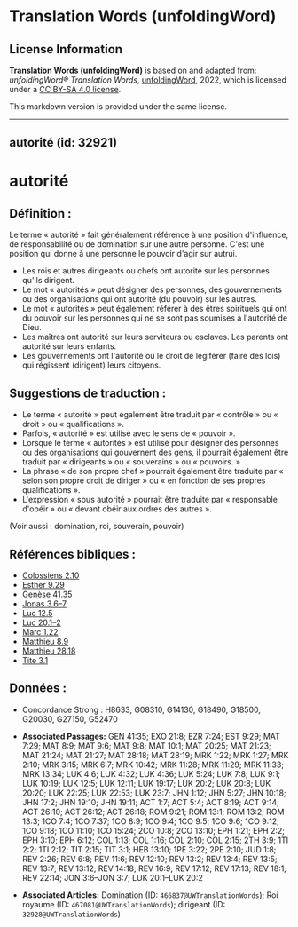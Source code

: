 # Translation Words (unfoldingWord)

## License Information

**Translation Words (unfoldingWord)** is based on and adapted from: _unfoldingWord® Translation Words_, [unfoldingWord](https://unfoldingword.org/utw), 2022, which is licensed under a [CC BY-SA 4.0 license](https://creativecommons.org/licenses/by-sa/4.0/legalcode.en).

This markdown version is provided under the same license.



--------------------------------

## autorité (id: 32921)

autorité
========

Définition :
------------

Le terme « autorité » fait généralement référence à une position d'influence, de responsabilité ou de domination sur une autre personne. C'est une position qui donne à une personne le pouvoir d'agir sur autrui.

* Les rois et autres dirigeants ou chefs ont autorité sur les personnes qu'ils dirigent.
* Le mot « autorités » peut désigner des personnes, des gouvernements ou des organisations qui ont autorité (du pouvoir) sur les autres.
* Le mot « autorités » peut également référer à des êtres spirituels qui ont du pouvoir sur les personnes qui ne se sont pas soumises à l'autorité de Dieu.
* Les maîtres ont autorité sur leurs serviteurs ou esclaves. Les parents ont autorité sur leurs enfants.
* Les gouvernements ont l'autorité ou le droit de légiférer (faire des lois) qui régissent (dirigent) leurs citoyens.

Suggestions de traduction :
---------------------------

* Le terme « autorité » peut également être traduit par « contrôle » ou « droit » ou « qualifications ».
* Parfois, « autorité » est utilisé avec le sens de « pouvoir ».
* Lorsque le terme « autorités » est utilisé pour désigner des personnes ou des organisations qui gouvernent des gens, il pourrait également être traduit par « dirigeants » ou « souverains » ou « pouvoirs. »
* La phrase « de son propre chef » pourrait également être traduite par « selon son propre droit de diriger » ou « en fonction de ses propres qualifications ».
* L'expression « sous autorité » pourrait être traduite par « responsable d'obéir » ou « devant obéir aux ordres des autres ».

(Voir aussi : domination, roi, souverain, pouvoir)

Références bibliques :
----------------------

* [Colossiens 2\.10](https://ref.ly/Col2:10)
* [Esther 9\.29](https://ref.ly/Esth9:29)
* [Genèse 41\.35](https://ref.ly/Gen41:35)
* [Jonas 3\.6–7](https://ref.ly/Jonah3:6-Jonah3:7)
* [Luc 12\.5](https://ref.ly/Luke12:5)
* [Luc 20\.1–2](https://ref.ly/Luke20:1-Luke20:2)
* [Marc 1\.22](https://ref.ly/Mark1:22)
* [Matthieu 8\.9](https://ref.ly/Matt8:9)
* [Matthieu 28\.18](https://ref.ly/Matt28:18)
* [Tite 3\.1](https://ref.ly/Titus3:1)

Données :
---------

* Concordance Strong : H8633, G08310, G14130, G18490, G18500, G20030, G27150, G52470

* **Associated Passages:** GEN 41:35; EXO 21:8; EZR 7:24; EST 9:29; MAT 7:29; MAT 8:9; MAT 9:6; MAT 9:8; MAT 10:1; MAT 20:25; MAT 21:23; MAT 21:24; MAT 21:27; MAT 28:18; MAT 28:19; MRK 1:22; MRK 1:27; MRK 2:10; MRK 3:15; MRK 6:7; MRK 10:42; MRK 11:28; MRK 11:29; MRK 11:33; MRK 13:34; LUK 4:6; LUK 4:32; LUK 4:36; LUK 5:24; LUK 7:8; LUK 9:1; LUK 10:19; LUK 12:5; LUK 12:11; LUK 19:17; LUK 20:2; LUK 20:8; LUK 20:20; LUK 22:25; LUK 22:53; LUK 23:7; JHN 1:12; JHN 5:27; JHN 10:18; JHN 17:2; JHN 19:10; JHN 19:11; ACT 1:7; ACT 5:4; ACT 8:19; ACT 9:14; ACT 26:10; ACT 26:12; ACT 26:18; ROM 9:21; ROM 13:1; ROM 13:2; ROM 13:3; 1CO 7:4; 1CO 7:37; 1CO 8:9; 1CO 9:4; 1CO 9:5; 1CO 9:6; 1CO 9:12; 1CO 9:18; 1CO 11:10; 1CO 15:24; 2CO 10:8; 2CO 13:10; EPH 1:21; EPH 2:2; EPH 3:10; EPH 6:12; COL 1:13; COL 1:16; COL 2:10; COL 2:15; 2TH 3:9; 1TI 2:2; 1TI 2:12; TIT 2:15; TIT 3:1; HEB 13:10; 1PE 3:22; 2PE 2:10; JUD 1:8; REV 2:26; REV 6:8; REV 11:6; REV 12:10; REV 13:2; REV 13:4; REV 13:5; REV 13:7; REV 13:12; REV 14:18; REV 16:9; REV 17:12; REV 17:13; REV 18:1; REV 22:14; JON 3:6–JON 3:7; LUK 20:1–LUK 20:2
* **Associated Articles:** Domination (ID: `466837@UWTranslationWords`); Roi royaume (ID: `467081@UWTranslationWords`); dirigeant (ID: `32928@UWTranslationWords`)

